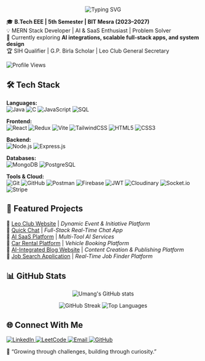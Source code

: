 <p align="center">
  <img src="https://readme-typing-svg.vercel.app/?font=Fira+Code&size=35&color=48dbfb&center=true&width=550&lines=Greetings+Programmers!;Myself+Umang+Srivastava...;Welcome+to+my+profile!" alt="Typing SVG" />
</p>


🎓 **B.Tech EEE | 5th Semester | BIT Mesra (2023–2027)**  
💡 MERN Stack Developer | AI & SaaS Enthusiast | Problem Solver  
🌱 Currently exploring **AI integrations, scalable full-stack apps, and system design**  
🏆 SIH Qualifier | G.P. Birla Scholar | Leo Club General Secretary  

![Profile Views](https://komarev.com/ghpvc/?username=umangUS002&label=Profile%20Views&color=0e75b6&style=flat)



## 🛠 Tech Stack  
**Languages:**  
![Java](https://img.shields.io/badge/Java-007396?style=flat-square&logo=openjdk&logoColor=white&logoWidth=20) ![C](https://img.shields.io/badge/C-00599C?style=flat-square&logo=c&logoColor=white&logoWidth=20) ![JavaScript](https://img.shields.io/badge/JavaScript-F7DF1E?style=flat-square&logo=javascript&logoColor=black&logoWidth=20) ![SQL](https://img.shields.io/badge/SQL-003B57?style=flat-square&logo=postgresql&logoColor=white&logoWidth=20) 

 **Frontend:**  
![React](https://img.shields.io/badge/React-20232A?style=flat-square&logo=react&logoColor=61DAFB&logoWidth=20) ![Redux](https://img.shields.io/badge/Redux-593D88?style=flat-square&logo=redux&logoColor=white&logoWidth=20) ![Vite](https://img.shields.io/badge/Vite-646CFF?style=flat-square&logo=vite&logoColor=white&logoWidth=20) ![TailwindCSS](https://img.shields.io/badge/TailwindCSS-38B2AC?style=flat-square&logo=tailwind-css&logoColor=white&logoWidth=20) ![HTML5](https://img.shields.io/badge/HTML5-E34F26?style=flat-square&logo=html5&logoColor=white&logoWidth=20) ![CSS3](https://img.shields.io/badge/CSS3-1572B6?style=flat-square&logo=css3&logoColor=white&logoWidth=20) 

**Backend:**  
![Node.js](https://img.shields.io/badge/Node.js-339933?style=flat-square&logo=node.js&logoColor=white&logoWidth=20) ![Express.js](https://img.shields.io/badge/Express.js-000000?style=flat-square&logo=express&logoColor=white&logoWidth=20)  

**Databases:**  
![MongoDB](https://img.shields.io/badge/MongoDB-47A248?style=flat-square&logo=mongodb&logoColor=white&logoWidth=20) ![PostgreSQL](https://img.shields.io/badge/PostgreSQL-4169E1?style=flat-square&logo=postgresql&logoColor=white&logoWidth=20)  

**Tools & Cloud:**  
![Git](https://img.shields.io/badge/Git-F05032?style=flat-square&logo=git&logoColor=white&logoWidth=20) ![GitHub](https://img.shields.io/badge/GitHub-181717?style=flat-square&logo=github&logoColor=white&logoWidth=20) ![Postman](https://img.shields.io/badge/Postman-FF6C37?style=flat-square&logo=postman&logoColor=white&logoWidth=20) ![Firebase](https://img.shields.io/badge/Firebase-FFCA28?style=flat-square&logo=firebase&logoColor=black&logoWidth=20) ![JWT](https://img.shields.io/badge/JWT-000000?style=flat-square&logo=jsonwebtokens&logoColor=white&logoWidth=20) ![Cloudinary](https://img.shields.io/badge/Cloudinary-3448C5?style=flat-square&logo=cloudinary&logoColor=white&logoWidth=20) ![Socket.io](https://img.shields.io/badge/Socket.io-010101?style=flat-square&logo=socket.io&logoColor=white&logoWidth=20) ![Stripe](https://img.shields.io/badge/Stripe-008CDD?style=flat-square&logo=stripe&logoColor=white&logoWidth=20)  



## 🚀 Featured Projects  
🔹 [Leo Club Website](https://www.leoclubbitmesra.in/) | *Dynamic Event & Initiative Platform*  
🔹 [Quick Chat](https://quick-chat-sepia.vercel.app) | *Full-Stack Real-Time Chat App*  
🔹 [AI SaaS Platform](https://ai-saas-app-wine-phi.vercel.app/) | *Multi-Tool AI Services*  
🔹 [Car Rental Platform](https://car-rental-seven-wheat.vercel.app) | *Vehicle Booking Platform*  
🔹 [AI-Integrated Blog Website](https://quick-blogg.vercel.app/) | *Content Creation & Publishing Platform*  
🔹 [Job Search Application](https://job-search-five-chi.vercel.app/) | *Real-Time Job Finder Platform* 


## 📊 GitHub Stats  
<p align="center">
  <img src="https://github-readme-stats.vercel.app/api?username=umangUS002&show_icons=true&theme=tokyonight" alt="Umang's GitHub stats" />
</p>
<p align="center">
  <img src="https://github-readme-streak-stats.herokuapp.com/?user=umangUS002&theme=tokyonight" alt="GitHub Streak" />
  <img src="https://github-readme-stats.vercel.app/api/top-langs/?username=umangUS002&layout=compact&theme=tokyonight" alt="Top Languages" />
</p>


## 🌐 Connect With Me  

<p align="">
  <a href="https://www.linkedin.com/in/umang-srivastava-339b131b6/">
    <img src="https://img.shields.io/badge/LinkedIn-blue?style=flat-square&logo=linkedin&logoColor=white&logoWidth=20" alt="LinkedIn" />
  </a>
  <a href="https://leetcode.com/u/umang-us/">
    <img src="https://img.shields.io/badge/LeetCode-orange?style=flat-square&logo=leetcode&logoColor=white&logoWidth=20" alt="LeetCode" />
  </a>
  <a href="mailto:umang1gb@gmail.com">
    <img src="https://img.shields.io/badge/Email-red?style=flat-square&logo=gmail&logoColor=white&logoWidth=20" alt="Email" />
  </a>
  <a href="https://github.com/umangUS002">
    <img src="https://img.shields.io/badge/GitHub-black?style=flat-square&logo=github&logoColor=white&logoWidth=20" alt="GitHub" />
  </a>
</p>
 

🌱 “Growing through challenges, building through curiosity.”
